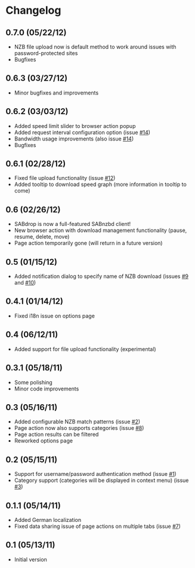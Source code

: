 Changelog
=========

0.7.0 (05/22/12)
----------------

* NZB file upload now is default method to work around issues with password-protected sites
* Bugfixes

0.6.3 (03/27/12)
----------------

* Minor bugfixes and improvements

0.6.2 (03/03/12)
----------------

* Added speed limit slider to browser action popup
* Added request interval configuration option (issue [#14](https://github.com/svenjacobs/SABdrop/issues/14))
* Bandwidth usage improvements (also issue [#14](https://github.com/svenjacobs/SABdrop/issues/14))
* Bugfixes

0.6.1 (02/28/12)
----------------

* Fixed file upload functionality (issue [#12](https://github.com/svenjacobs/SABdrop/issues/12))
* Added tooltip to download speed graph (more information in tooltip to come)

0.6 (02/26/12)
--------------

* SABdrop is now a full-featured SABnzbd client!
* New browser action with download management functionality (pause, resume, delete, move)
* Page action temporarily gone (will return in a future version)

0.5 (01/15/12)
--------------

* Added notification dialog to specify name of NZB download (issues [#9](https://github.com/svenjacobs/SABdrop/issues/9) and [#10](https://github.com/svenjacobs/SABdrop/issues/10))

0.4.1 (01/14/12)
----------------

* Fixed i18n issue on options page

0.4 (06/12/11)
--------------

* Added support for file upload functionality (experimental)

0.3.1 (05/18/11)
----------------

* Some polishing
* Minor code improvements

0.3 (05/16/11)
--------------

* Added configurable NZB match patterns (issue [#2](https://github.com/svenjacobs/SABdrop/issues/2))
* Page action now also supports categories (issue [#8](https://github.com/svenjacobs/SABdrop/issues/8))
* Page action results can be filtered
* Reworked options page

0.2 (05/15/11)
--------------

* Support for username/password authentication method (issue [#1](https://github.com/svenjacobs/SABdrop/issues/1))
* Category support (categories will be displayed in context menu) (issue [#3](https://github.com/svenjacobs/SABdrop/issues/3))

0.1.1 (05/14/11)
----------------

* Added German localization
* Fixed data sharing issue of page actions on multiple tabs (issue [#7](https://github.com/svenjacobs/SABdrop/issues/7))

0.1 (05/13/11)
--------------

* Initial version
